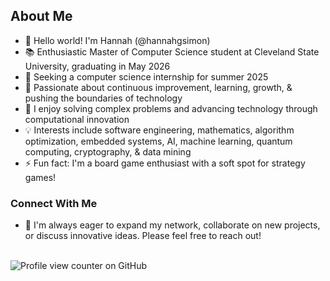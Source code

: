 ## About Me
- 👋 Hello world! I'm Hannah (@hannahgsimon)
- 📚 Enthusiastic Master of Computer Science student at Cleveland State University, graduating in May 2026
- 🔭 Seeking a computer science internship for summer 2025
- 🌱 Passionate about continuous improvement, learning, growth, & pushing the boundaries of technology
- 🚀 I enjoy solving complex problems and advancing technology through computational innovation
- 💡 Interests include software engineering, mathematics, algorithm optimization, embedded systems, AI, machine learning, quantum computing, cryptography, & data mining
- ⚡ Fun fact: I'm a board game enthusiast with a soft spot for strategy games!

### Connect With Me
- 🤝 I'm always eager to expand my network, collaborate on new projects, or discuss innovative ideas. Please feel free to reach out!  
&nbsp;<br>

![Profile view counter on GitHub](https://komarev.com/ghpvc/?username=hannahgsimon&color=800080)
